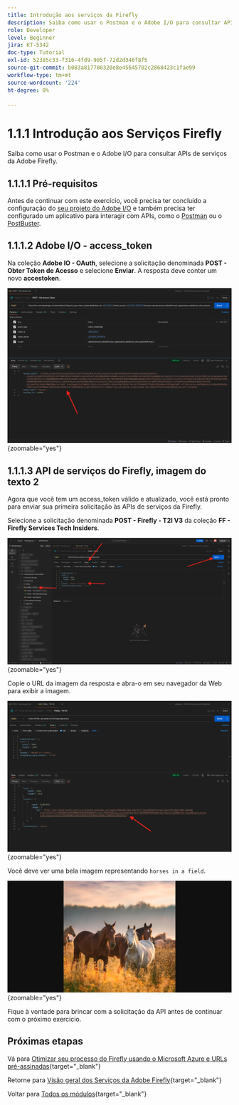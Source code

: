 ```yaml
---
title: Introdução aos serviços da Firefly
description: Saiba como usar o Postman e o Adobe I/O para consultar APIs de serviços da Adobe Firefly
role: Developer
level: Beginner
jira: KT-5342
doc-type: Tutorial
exl-id: 52385c33-f316-4fd9-905f-72d2d346f8f5
source-git-commit: b083a817700320e8e45645702c2868423c1fae99
workflow-type: tm+mt
source-wordcount: '224'
ht-degree: 0%

---
```


# 1.1.1 Introdução aos Serviços Firefly

Saiba como usar o Postman e o Adobe I/O para consultar APIs de serviços da Adobe Firefly.

## 1.1.1.1 Pré-requisitos

Antes de continuar com este exercício, você precisa ter concluído a configuração do [seu projeto do Adobe I/O](./../../../modules/getting-started/gettingstarted/ex6.md) e também precisa ter configurado um aplicativo para interagir com APIs, como o [Postman](./../../../modules/getting-started/gettingstarted/ex7.md) ou o [PostBuster](./../../../modules/getting-started/gettingstarted/ex8.md).

## 1.1.1.2 Adobe I/O - access_token

Na coleção **Adobe IO - OAuth**, selecione a solicitação denominada **POST - Obter Token de Acesso** e selecione **Enviar**. A resposta deve conter um novo **accestoken**.

![Postman](./images/ioauthresp.png){zoomable="yes"}

## 1.1.1.3 API de serviços do Firefly, imagem do texto 2

Agora que você tem um access_token válido e atualizado, você está pronto para enviar sua primeira solicitação às APIs de serviços da Firefly.

Selecione a solicitação denominada **POST - Firefly - T2I V3** da coleção **FF - Firefly Services Tech Insiders**.

![Firefly](./images/ff1.png){zoomable="yes"}

Copie o URL da imagem da resposta e abra-o em seu navegador da Web para exibir a imagem.

![Firefly](./images/ff2.png){zoomable="yes"}

Você deve ver uma bela imagem representando `horses in a field`.

![Firefly](./images/ff3.png){zoomable="yes"}

Fique à vontade para brincar com a solicitação da API antes de continuar com o próximo exercício.

## Próximas etapas

Vá para [Otimizar seu processo do Firefly usando o Microsoft Azure e URLs pré-assinadas](./ex2.md){target="_blank"}

Retorne para [Visão geral dos Serviços da Adobe Firefly](./firefly-services.md){target="_blank"}

Voltar para [Todos os módulos](./../../../overview.md){target="_blank"}
